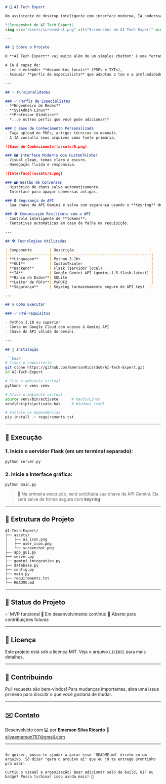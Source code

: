 
````markdown
# 🤖 AI Tech Expert

Um assistente de desktop inteligente com interface moderna, IA poderosa e base de conhecimento personalizada.

![Screenshot do AI Tech Expert]
<img src="assets/screenshot.png" alt="Screenshot do AI Tech Expert" width="600"/>

---

## 🚀 Sobre o Projeto

O **AI Tech Expert** vai muito além de um simples chatbot: é uma ferramenta de produtividade com inteligência artificial, desenvolvida em **Python**, que utiliza a **API Google Gemini 1.5 Flash**.

A IA é capaz de:
- Ler e entender **documentos locais** (PDFs e TXTs),
- Assumir **perfis de especialista** que adaptam o tom e a profundidade técnica das respostas.

---

## ✨ Funcionalidades

### ✅ Perfis de Especialistas
- **Engenheiro de Redes**
- **SysAdmin Linux**
- **Professor Didático**
- *...e outros perfis que você pode adicionar!*

### 📂 Base de Conhecimento Personalizada
- Faça upload de PDFs, artigos técnicos ou manuais.
- A IA consulta seus arquivos como fonte primária.

![Base de Conhecimento](assets/5.png)

### 🖼️ Interface Moderna com CustomTkinter
- Visual clean, temas claro e escuro.
- Navegação fluida e responsiva.

![Interface](assets/2.png)

### 🗃️ Gestão de Conversas
- Histórico de chats salvo automaticamente.
- Interface para apagar conversas antigas.

### 🔒 Segurança de API
- Sua chave da API Gemini é salva com segurança usando o **Keyring** do sistema operacional.

### 🛠️ Comunicação Resiliente com a API
- Controle inteligente de **tokens**.
- Tentativas automáticas em caso de falha na requisição.

---

## 🛠️ Tecnologias Utilizadas

| Componente        | Descrição                                  |
|-------------------|---------------------------------------------|
| **Linguagem**     | Python 3.10+                                |
| **GUI**           | CustomTkinter                               |
| **Backend**       | Flask (servidor local)                      |
| **IA**            | Google Gemini API (gemini-1.5-flash-latest) |
| **Banco de Dados**| SQLite                                      |
| **Leitor de PDFs**| PyPDF2                                      |
| **Segurança**     | Keyring (armazenamento seguro de API key)  |

---

## ⚙️ Como Executar

### ✅ Pré-requisitos

- Python 3.10 ou superior
- Conta no Google Cloud com acesso à Gemini API
- Chave de API válida do Gemini

---

## 🧰 Instalação

```bash
# Clone o repositório
git clone https://github.com/EmersonRicardo0/AI-Tech-Expert.git
cd AI-Tech-Expert

# Crie o ambiente virtual
python3 -m venv venv

# Ative o ambiente virtual
source venv/bin/activate      # macOS/Linux
venv\Scripts\activate.bat     # Windows (cmd)

# Instale as dependências
pip install -r requirements.txt
````

---

## 🚀 Execução

### 1. Inicie o servidor Flask (em um terminal separado):

```bash
python server.py
```

### 2. Inicie a interface gráfica:

```bash
python main.py
```

> 🧠 Na primeira execução, será solicitada sua chave da API Gemini. Ela será salva de forma segura com **keyring**.

---

## 📁 Estrutura do Projeto

```
AI-Tech-Expert/
├── assets/
│   ├── ai_icon.png
│   ├── user_icon.png
│   └── screenshot.png
├── app_gui.py
├── server.py
├── gemini_integration.py
├── database.py
├── config.py
├── main.py
├── requirements.txt
└── README.md
```

---

## 🧪 Status do Projeto

✅ MVP funcional
🚧 Em desenvolvimento contínuo
🧩 Aberto para contribuições futuras

---

## 📄 Licença

Este projeto está sob a licença MIT. Veja o arquivo `LICENSE` para mais detalhes.

---

## 🤝 Contribuindo

Pull requests são bem-vindos! Para mudanças importantes, abra uma issue primeiro para discutir o que você gostaria de mudar.

---

## ✉️ Contato

Desenvolvido com 💻 por **Emerson Silva Ricardo**
📧 [silvaemerson797@gmail.com](mailto:emerson.ricardo@gmail.com)

---

```

Se quiser, posso te ajudar a gerar esse `README.md` direto em um arquivo. Só dizer "gera o arquivo aí" que eu já te entrego prontinho pra usar!

Curtiu o visual e organização? Quer adicionar selo de build, GIF ou badge? Posso turbinar isso ainda mais! 💪
```
